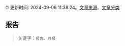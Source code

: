 :alarm_clock: 更新时间: 2024-09-06 11:38:24。[文章来源](/README.md)、[文章分类](/TAGS.md)

## 报告


> 关键字：`报告`、`月报`



